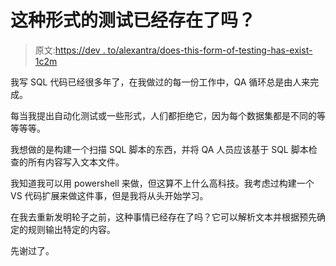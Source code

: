 # 这种形式的测试已经存在了吗？

> 原文:[https://dev . to/alexantra/does-this-form-of-testing-has-exist-1c2m](https://dev.to/alexantra/does-this-form-of-testing-already-exist-1c2m)

我写 SQL 代码已经很多年了，在我做过的每一份工作中，QA 循环总是由人来完成。

每当我提出自动化测试或一些形式，人们都拒绝它，因为每个数据集都是不同的等等等等。

我想做的是构建一个扫描 SQL 脚本的东西，并将 QA 人员应该基于 SQL 脚本检查的所有内容写入文本文件。

我知道我可以用 powershell 来做，但这算不上什么高科技。我考虑过构建一个 VS 代码扩展来做这件事，但是我将从头开始学习。

在我去重新发明轮子之前，这种事情已经存在了吗？它可以解析文本并根据预先确定的规则输出特定的内容。

先谢过了。